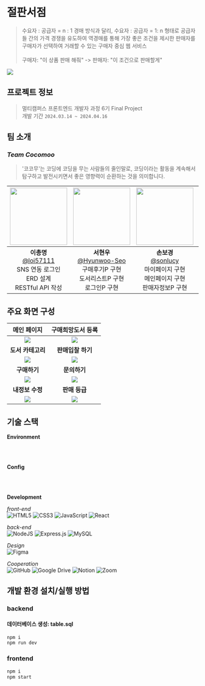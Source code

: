 # 절판서점
> 수요자 : 공급자 = n : 1 경매 방식과 달리, 수요자 : 공급자 = 1: n 형태로 공급자들 간의 가격 경쟁을 유도하여 
역경매를 통해 가장 좋은 조건을 제시한 판매자를 구매자가 선택하여 거래할 수 있는 구매자 중심 웹 서비스
<br><br>구매자: "이 상품 판매 해줘" -> 판매자: "이 조건으로 판매할게"

![](./header.png)

## 프로젝트 정보

> 멀티캠퍼스 프론트엔드 개발자 과정 6기 Final Project <br>
> 개발 기간 `2024.03.14 ~ 2024.04.16`

## 팀 소개

### *Team Cocomoo*
> '코코무'는 코딩에 코딩을 무는 사람들의 줄인말로, 코딩이라는 활동을 계속해서 탐구하고 발전시키면서 좋은 영향력이 순환하는 것을 의미합니다.

|<img src="https://avatars.githubusercontent.com/u/79436968?v=4" width="150" height="150"/>|<img src="https://avatars.githubusercontent.com/u/90229940?v=4" width="150" height="150"/>|<img src="https://avatars.githubusercontent.com/u/86239847?v=4" width="150" height="150"/>|<img src="https://avatars.githubusercontent.com/u/117055681?v=4" width="150" height="150"/>|<img src="https://avatars.githubusercontent.com/u/128718237?v=4" width="150" height="150"/>|<img src="https://avatars.githubusercontent.com/u/154579448?v=4" width="150" height="150"/>|
|:-:|:-:|:-:|:-:|:-:|:-:|
|**이총명**<br/>[@loi57111](https://github.com/loi57111)<br>SNS 연동 로그인<br>ERD 설계<br>RESTful API 작성|**서현우**<br/>[@Hyunwoo-Seo](https://github.com/Hyunwoo-Seo)<br>구매후기P 구현<br>도서리스트P 구현<br>로그인P 구현|**손보경**<br>[@sonlucy](https://github.com/sonlucy)<br>마이페이지 구현<br>메인페이지 구현<br>판매자정보P 구현|**유혜원**<br/>[@h1yoo](https://github.com/h1yoo)<br>구매하기P 구현<br>도서상세P 구현<br>회원가입P 구현<br>|**전윤하**<br/>[@YoonhaJ](https://github.com/YoonhaJ)<br>UI/UX 설계<br>도서검색 API<br>관리자P 구현<br>|**차유진**[@jinyucha](https://github.com/jinyucha)<br>고객센터P 구현<br>내정보P 구현<br>마이페이지 구현|


## 주요 화면 구성

|메인 페이지|구매희망도서 등록|
|:-:|:-:|
|![](./layout/main.png)|![](./layout/buyform.png)|
|**도서 카테고리**|**판매입찰 하기**|
|![](./layout/booklist.png)|![](./layout/sell.png)|
|**구매하기**|**문의하기**|
|![](./layout/buy.png)|![](./layout/qna.png)|
|**내정보 수정**|**판매 등급**|
|![](./layout/mypage.png)|![](./layout/rank.png)|

## 기술 스택
**Environment**

<br><br>

**Config**

<br><br>

**Development**

*front-end* <br>
![HTML5](https://img.shields.io/badge/html5-%23E34F26.svg?style=for-the-badge&logo=html5&logoColor=white)
![CSS3](https://img.shields.io/badge/css3-%231572B6.svg?style=for-the-badge&logo=css3&logoColor=white)
![JavaScript](https://img.shields.io/badge/javascript-%23323330.svg?style=for-the-badge&logo=javascript&logoColor=%23F7DF1E)
![React](https://img.shields.io/badge/react-%2320232a.svg?style=for-the-badge&logo=react&logoColor=%2361DAFB)

*back-end*<br>
![NodeJS](https://img.shields.io/badge/node.js-6DA55F?style=for-the-badge&logo=node.js&logoColor=white)
![Express.js](https://img.shields.io/badge/express.js-%23404d59.svg?style=for-the-badge&logo=express&logoColor=%2361DAFB)
![MySQL](https://img.shields.io/badge/mysql-4479A1.svg?style=for-the-badge&logo=mysql&logoColor=white)

*Design*<br>
![Figma](https://img.shields.io/badge/figma-%23F24E1E.svg?style=for-the-badge&logo=figma&logoColor=white)

*Cooperation*<br>
![GitHub](https://img.shields.io/badge/github-%23121011.svg?style=for-the-badge&logo=github&logoColor=white)
![Google Drive](https://img.shields.io/badge/Google%20Drive-4285F4?style=for-the-badge&logo=googledrive&logoColor=white)
![Notion](https://img.shields.io/badge/Notion-%23000000.svg?style=for-the-badge&logo=notion&logoColor=white)
![Zoom](https://img.shields.io/badge/Zoom-2D8CFF?style=for-the-badge&logo=zoom&logoColor=white)

## 개발 환경 설치/실행 방법

### backend
#### 데이터베이스 생성: table.sql

```sh
npm i
npm run dev
```

### frontend

```sh
npm i
npm start
```

